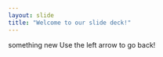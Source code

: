 ```yaml
---
layout: slide
title: "Welcome to our slide deck!"
---
```

something new
Use the left arrow to go back!
